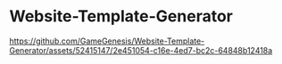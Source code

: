 # Website-Template-Generator

https://github.com/GameGenesis/Website-Template-Generator/assets/52415147/2e451054-c16e-4ed7-bc2c-64848b12418a
